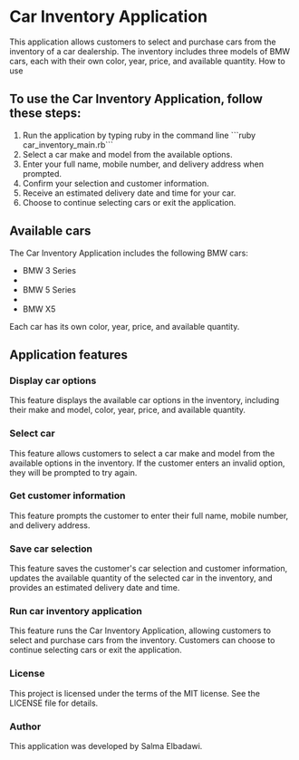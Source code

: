 <h1>Car Inventory Application</h1>

This application allows customers to select and purchase cars from the inventory of a car dealership. The inventory includes three models of BMW cars, each with their own color, year, price, and available quantity.
How to use

<h2>To use the Car Inventory Application, follow these steps:</h2>

<ol>
    <li>Run the application by typing ruby in the command line ```ruby car_inventory_main.rb```</li>
    <li>Select a car make and model from the available options.</li>
    <li>Enter your full name, mobile number, and delivery address when prompted.</li>
    <li>Confirm your selection and customer information.</li>
    <li>Receive an estimated delivery date and time for your car.</li>
    <li>Choose to continue selecting cars or exit the application.</li>
</ol>

<h2>Available cars</h2>

The Car Inventory Application includes the following BMW cars:
<ul>
    <li>BMW 3 Series<li>
    <li>BMW 5 Series<li>
    <li>BMW X5</li>
</ul>
Each car has its own color, year, price, and available quantity.

<h2>Application features</h2>
<h3>Display car options</h3>

This feature displays the available car options in the inventory, including their make and model, color, year, price, and available quantity.

<h3>Select car</h3>

This feature allows customers to select a car make and model from the available options in the inventory. If the customer enters an invalid option, they will be prompted to try again.

<h3>Get customer information</h3>

This feature prompts the customer to enter their full name, mobile number, and delivery address.

<h3>Save car selection</h3>

This feature saves the customer's car selection and customer information, updates the available quantity of the selected car in the inventory, and provides an estimated delivery date and time.

<h3>Run car inventory application</h3>

This feature runs the Car Inventory Application, allowing customers to select and purchase cars from the inventory. Customers can choose to continue selecting cars or exit the application.

<h3>License</h3>

This project is licensed under the terms of the MIT license. See the LICENSE file for details.

<h3>Author</h3>

This application was developed by Salma Elbadawi.
